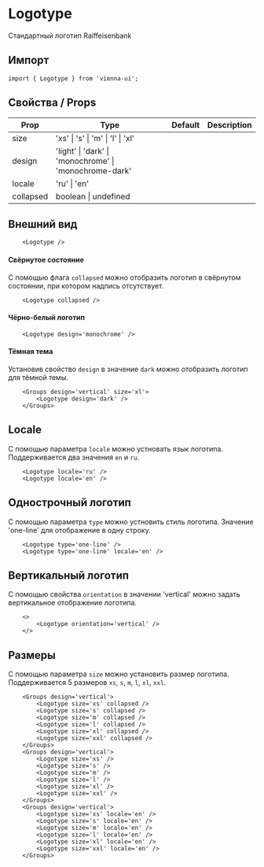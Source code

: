 # Logotype

Стандартный логотип Raiffeisenbank

## Импорт

```
import { Logotype } from 'vienna-ui';
```

## Свойства / Props

| Prop      | Type                                                   | Default | Description |
| --------- | ------------------------------------------------------ | ------- | ----------- |
| size      | 'xs' \| 's' \| 'm' \| 'l' \| 'xl'                      |    |
| design    | 'light' \| 'dark' \| 'monochrome' \| 'monochrome-dark' |    |
| locale    | 'ru' \| 'en'                                           |    |
| collapsed | boolean \| undefined                                   |    |


## Внешний вид

```
    <Logotype />
```

#### Свёрнутое состояние

С помощью флага `collapsed` можно отобразить логотип в свёрнутом состоянии, при котором надпись отсутствует.

```
    <Logotype collapsed />
```

#### Чёрно-белый логотип

```
    <Logotype design='monochrome' />
```

#### Тёмная тема

Установив свойство `design` в значение `dark` можно отобразить логотип для тёмной темы.

```
    <Groups design='vertical' size='xl'>
        <Logotype design='dark' />
    </Groups>
```

## Locale

С помощью параметра `locale` можно устновать язык логотипа. Поддерживается два значения `en` и `ru`.

```
    <Logotype locale='ru' />
    <Logotype locale='en' />
```

## Однострочный логотип

С помощью параметра `type` можно устновить стиль логотипа. Значение 'one-line' для отображение в одну строку.

```
    <Logotype type='one-line' />
    <Logotype type='one-line' locale='en' />
```

## Вертикальный логотип

С помощью свойства `orientation` в значении 'vertical' можно задать вертикальное отображение логотипа.

```
    <>
        <Logotype orientation='vertical' />
    </>
```

## Размеры

С помощью параметра `size` можно установить размер логотипа. Поддерживается 5 размеров `xs`, `s`, `m`, `l`, `xl`, `xxl`.

```
    <Groups design='vertical'>
        <Logotype size='xs' collapsed />
        <Logotype size='s' collapsed />
        <Logotype size='m' collapsed />
        <Logotype size='l' collapsed />
        <Logotype size='xl' collapsed />
        <Logotype size='xxl' collapsed />
    </Groups>
    <Groups design='vertical'>
        <Logotype size='xs' />
        <Logotype size='s' />
        <Logotype size='m' />
        <Logotype size='l' />
        <Logotype size='xl' />
        <Logotype size='xxl' />
    </Groups>
    <Groups design='vertical'>
        <Logotype size='xs' locale='en' />
        <Logotype size='s' locale='en' />
        <Logotype size='m' locale='en' />
        <Logotype size='l' locale='en' />
        <Logotype size='xl' locale='en' />
        <Logotype size='xxl' locale='en' />
    </Groups>
```